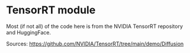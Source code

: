 # TensorRT module

Most (if not all) of the code here is from the NVIDIA TensorRT repository and HuggingFace.

Sources:
https://github.com/NVIDIA/TensorRT/tree/main/demo/Diffusion